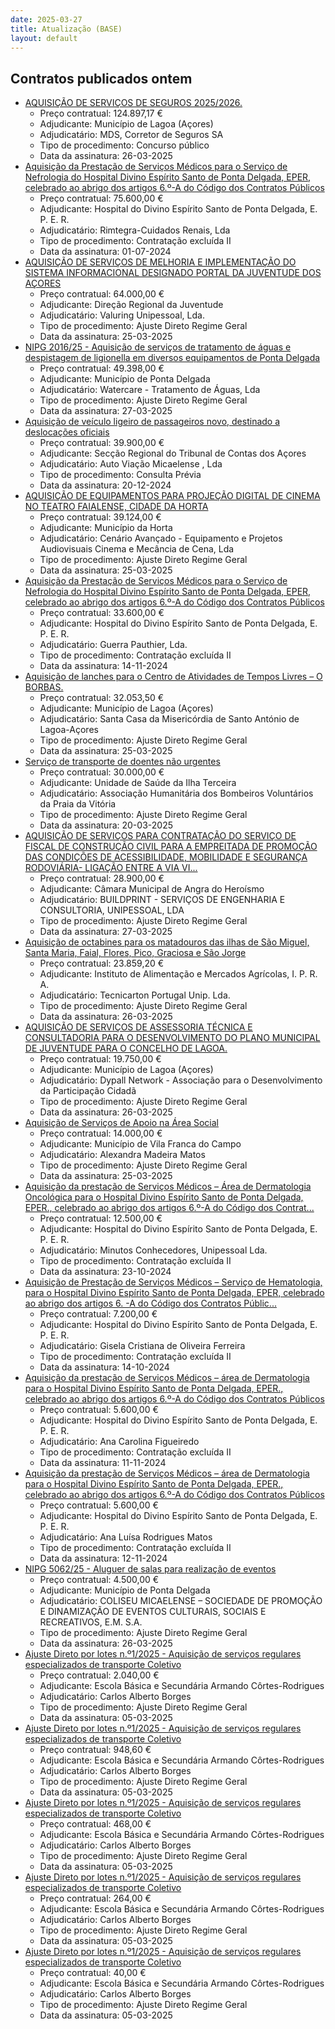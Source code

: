```yaml
---
date: 2025-03-27
title: Atualização (BASE)
layout: default
---
```

## Contratos publicados ontem

* [AQUISIÇÃO DE SERVIÇOS DE SEGUROS 2025/2026.](https://www.base.gov.pt/Base4/pt/detalhe/?type=contratos&id=11311182)
  * Preço contratual: 124.897,17 €
  * Adjudicante: Município de Lagoa (Açores)
  * Adjudicatário: MDS, Corretor de Seguros SA
  * Tipo de procedimento: Concurso público
  * Data da assinatura: 26-03-2025
* [Aquisição da Prestação de Serviços Médicos para o Serviço de Nefrologia do Hospital Divino Espírito Santo de Ponta Delgada, EPER, celebrado ao abrigo dos artigos 6.º-A do Código dos Contratos Públicos](https://www.base.gov.pt/Base4/pt/detalhe/?type=contratos&id=11311429)
  * Preço contratual: 75.600,00 €
  * Adjudicante: Hospital do Divino Espírito Santo de Ponta Delgada, E. P. E. R.
  * Adjudicatário: Rimtegra-Cuidados Renais, Lda
  * Tipo de procedimento: Contratação excluída II
  * Data da assinatura: 01-07-2024
* [AQUISIÇÃO DE SERVIÇOS DE MELHORIA E IMPLEMENTAÇÃO DO SISTEMA INFORMACIONAL DESIGNADO PORTAL DA JUVENTUDE DOS AÇORES](https://www.base.gov.pt/Base4/pt/detalhe/?type=contratos&id=11310806)
  * Preço contratual: 64.000,00 €
  * Adjudicante: Direção Regional da Juventude
  * Adjudicatário: Valuring Unipessoal, Lda.
  * Tipo de procedimento: Ajuste Direto Regime Geral
  * Data da assinatura: 25-03-2025
* [NIPG 2016/25 - Aquisição de serviços de tratamento de águas e despistagem de ligionella em diversos equipamentos de Ponta Delgada](https://www.base.gov.pt/Base4/pt/detalhe/?type=contratos&id=11311443)
  * Preço contratual: 49.398,00 €
  * Adjudicante: Município de Ponta Delgada
  * Adjudicatário: Watercare - Tratamento de Águas, Lda
  * Tipo de procedimento: Ajuste Direto Regime Geral
  * Data da assinatura: 27-03-2025
* [Aquisição de veículo ligeiro de passageiros novo, destinado a deslocações oficiais](https://www.base.gov.pt/Base4/pt/detalhe/?type=contratos&id=11312963)
  * Preço contratual: 39.900,00 €
  * Adjudicante: Secção Regional do Tribunal de Contas dos Açores
  * Adjudicatário: Auto Viação Micaelense , Lda
  * Tipo de procedimento: Consulta Prévia
  * Data da assinatura: 20-12-2024
* [AQUISIÇÃO DE EQUIPAMENTOS PARA PROJEÇÃO DIGITAL DE CINEMA NO TEATRO FAIALENSE, CIDADE DA HORTA](https://www.base.gov.pt/Base4/pt/detalhe/?type=contratos&id=11310593)
  * Preço contratual: 39.124,00 €
  * Adjudicante: Município da Horta
  * Adjudicatário: Cenário Avançado - Equipamento e Projetos Audiovisuais Cinema e Mecância de Cena, Lda
  * Tipo de procedimento: Ajuste Direto Regime Geral
  * Data da assinatura: 25-03-2025
* [Aquisição da Prestação de Serviços Médicos para o Serviço de Nefrologia do Hospital Divino Espírito Santo de Ponta Delgada, EPER, celebrado ao abrigo dos artigos 6.º-A
do Código dos Contratos Públicos](https://www.base.gov.pt/Base4/pt/detalhe/?type=contratos&id=11310805)
  * Preço contratual: 33.600,00 €
  * Adjudicante: Hospital do Divino Espírito Santo de Ponta Delgada, E. P. E. R.
  * Adjudicatário: Guerra Pauthier, Lda.
  * Tipo de procedimento: Contratação excluída II
  * Data da assinatura: 14-11-2024
* [Aquisição de lanches para o Centro de Atividades de Tempos Livres – O BORBAS.](https://www.base.gov.pt/Base4/pt/detalhe/?type=contratos&id=11312837)
  * Preço contratual: 32.053,50 €
  * Adjudicante: Município de Lagoa (Açores)
  * Adjudicatário: Santa Casa da Misericórdia de Santo António de Lagoa-Açores
  * Tipo de procedimento: Ajuste Direto Regime Geral
  * Data da assinatura: 25-03-2025
* [Serviço de transporte de doentes não urgentes](https://www.base.gov.pt/Base4/pt/detalhe/?type=contratos&id=11312730)
  * Preço contratual: 30.000,00 €
  * Adjudicante: Unidade de Saúde da Ilha Terceira
  * Adjudicatário: Associação Humanitária dos Bombeiros Voluntários da Praia da Vitória
  * Tipo de procedimento: Ajuste Direto Regime Geral
  * Data da assinatura: 20-03-2025
* [AQUISIÇÃO DE SERVIÇOS PARA CONTRATAÇÃO DO SERVIÇO DE FISCAL DE CONSTRUÇÃO CIVIL PARA A EMPREITADA DE PROMOÇÃO DAS CONDIÇÕES DE ACESSIBILIDADE, MOBILIDADE E SEGURANÇA RODOVIÁRIA- LIGAÇÃO ENTRE A VIA VI...](https://www.base.gov.pt/Base4/pt/detalhe/?type=contratos&id=11311363)
  * Preço contratual: 28.900,00 €
  * Adjudicante: Câmara Municipal de Angra do Heroísmo
  * Adjudicatário: BUILDPRINT - SERVIÇOS DE ENGENHARIA E CONSULTORIA, UNIPESSOAL, LDA
  * Tipo de procedimento: Ajuste Direto Regime Geral
  * Data da assinatura: 27-03-2025
* [Aquisição de octabines para os matadouros das ilhas de São Miguel, Santa Maria, Faial, Flores, Pico, Graciosa e São Jorge](https://www.base.gov.pt/Base4/pt/detalhe/?type=contratos&id=11311131)
  * Preço contratual: 23.859,20 €
  * Adjudicante: Instituto de Alimentação e Mercados Agrícolas, I. P. R. A.
  * Adjudicatário: Tecnicarton Portugal Unip. Lda.
  * Tipo de procedimento: Ajuste Direto Regime Geral
  * Data da assinatura: 26-03-2025
* [AQUISIÇÃO DE SERVIÇOS DE ASSESSORIA TÉCNICA E CONSULTADORIA PARA O DESENVOLVIMENTO DO PLANO MUNICIPAL DE JUVENTUDE PARA O CONCELHO DE LAGOA.](https://www.base.gov.pt/Base4/pt/detalhe/?type=contratos&id=11310617)
  * Preço contratual: 19.750,00 €
  * Adjudicante: Município de Lagoa (Açores)
  * Adjudicatário: Dypall Network - Associação para o Desenvolvimento da Participação Cidadã
  * Tipo de procedimento: Ajuste Direto Regime Geral
  * Data da assinatura: 26-03-2025
* [Aquisição de Serviços de Apoio na Área Social](https://www.base.gov.pt/Base4/pt/detalhe/?type=contratos&id=11311468)
  * Preço contratual: 14.000,00 €
  * Adjudicante: Município de Vila Franca do Campo
  * Adjudicatário: Alexandra Madeira Matos
  * Tipo de procedimento: Ajuste Direto Regime Geral
  * Data da assinatura: 25-03-2025
* [Aquisição da prestação de Serviços Médicos – Área de Dermatologia Oncológica para o Hospital Divino Espírito Santo de Ponta Delgada, EPER., celebrado ao abrigo dos 
artigos 6.º-A do Código dos Contrat...](https://www.base.gov.pt/Base4/pt/detalhe/?type=contratos&id=11311456)
  * Preço contratual: 12.500,00 €
  * Adjudicante: Hospital do Divino Espírito Santo de Ponta Delgada, E. P. E. R.
  * Adjudicatário: Minutos Conhecedores, Unipessoal Lda.
  * Tipo de procedimento: Contratação excluída II
  * Data da assinatura: 23-10-2024
* [Aquisição de Prestação de Serviços Médicos – Serviço de Hematologia, para o Hospital Divino Espírito Santo de Ponta Delgada, EPER, celebrado ao abrigo dos artigos 6. -A 
do Código dos Contratos Públic...](https://www.base.gov.pt/Base4/pt/detalhe/?type=contratos&id=11310961)
  * Preço contratual: 7.200,00 €
  * Adjudicante: Hospital do Divino Espírito Santo de Ponta Delgada, E. P. E. R.
  * Adjudicatário: Gisela Cristiana de Oliveira Ferreira
  * Tipo de procedimento: Contratação excluída II
  * Data da assinatura: 14-10-2024
* [Aquisição da prestação de Serviços Médicos – área de Dermatologia para o Hospital Divino Espírito Santo de Ponta Delgada, EPER., celebrado ao abrigo dos artigos 6.º-A 
do Código dos Contratos Públicos](https://www.base.gov.pt/Base4/pt/detalhe/?type=contratos&id=11311161)
  * Preço contratual: 5.600,00 €
  * Adjudicante: Hospital do Divino Espírito Santo de Ponta Delgada, E. P. E. R.
  * Adjudicatário: Ana Carolina Figueiredo
  * Tipo de procedimento: Contratação excluída II
  * Data da assinatura: 11-11-2024
* [Aquisição da prestação de Serviços Médicos – área de Dermatologia para o Hospital Divino Espírito Santo de Ponta Delgada, EPER., celebrado ao abrigo dos artigos 6.º-A 
do Código dos Contratos Públicos](https://www.base.gov.pt/Base4/pt/detalhe/?type=contratos&id=11311313)
  * Preço contratual: 5.600,00 €
  * Adjudicante: Hospital do Divino Espírito Santo de Ponta Delgada, E. P. E. R.
  * Adjudicatário: Ana Luísa Rodrigues Matos
  * Tipo de procedimento: Contratação excluída II
  * Data da assinatura: 12-11-2024
* [NIPG 5062/25 - Aluguer de salas para realização de eventos](https://www.base.gov.pt/Base4/pt/detalhe/?type=contratos&id=11311451)
  * Preço contratual: 4.500,00 €
  * Adjudicante: Município de Ponta Delgada
  * Adjudicatário: COLISEU MICAELENSE – SOCIEDADE DE PROMOÇÃO E DINAMIZAÇÃO DE EVENTOS CULTURAIS, SOCIAIS E RECREATIVOS, E.M. S.A.
  * Tipo de procedimento: Ajuste Direto Regime Geral
  * Data da assinatura: 26-03-2025
* [Ajuste Direto por lotes n.º1/2025 - Aquisição de serviços regulares especializados de transporte Coletivo](https://www.base.gov.pt/Base4/pt/detalhe/?type=contratos&id=11310615)
  * Preço contratual: 2.040,00 €
  * Adjudicante: Escola Básica e Secundária Armando Côrtes-Rodrigues
  * Adjudicatário: Carlos Alberto Borges
  * Tipo de procedimento: Ajuste Direto Regime Geral
  * Data da assinatura: 05-03-2025
* [Ajuste Direto por lotes n.º1/2025 - Aquisição de serviços regulares especializados de transporte Coletivo](https://www.base.gov.pt/Base4/pt/detalhe/?type=contratos&id=11310566)
  * Preço contratual: 948,60 €
  * Adjudicante: Escola Básica e Secundária Armando Côrtes-Rodrigues
  * Adjudicatário: Carlos Alberto Borges
  * Tipo de procedimento: Ajuste Direto Regime Geral
  * Data da assinatura: 05-03-2025
* [Ajuste Direto por lotes n.º1/2025 - Aquisição de serviços regulares especializados de transporte Coletivo](https://www.base.gov.pt/Base4/pt/detalhe/?type=contratos&id=11310585)
  * Preço contratual: 468,00 €
  * Adjudicante: Escola Básica e Secundária Armando Côrtes-Rodrigues
  * Adjudicatário: Carlos Alberto Borges
  * Tipo de procedimento: Ajuste Direto Regime Geral
  * Data da assinatura: 05-03-2025
* [Ajuste Direto por lotes n.º1/2025 - Aquisição de serviços regulares especializados de transporte Coletivo](https://www.base.gov.pt/Base4/pt/detalhe/?type=contratos&id=11310604)
  * Preço contratual: 264,00 €
  * Adjudicante: Escola Básica e Secundária Armando Côrtes-Rodrigues
  * Adjudicatário: Carlos Alberto Borges
  * Tipo de procedimento: Ajuste Direto Regime Geral
  * Data da assinatura: 05-03-2025
* [Ajuste Direto por lotes n.º1/2025 - Aquisição de serviços regulares especializados de transporte Coletivo](https://www.base.gov.pt/Base4/pt/detalhe/?type=contratos&id=11310634)
  * Preço contratual: 40,00 €
  * Adjudicante: Escola Básica e Secundária Armando Côrtes-Rodrigues
  * Adjudicatário: Carlos Alberto Borges
  * Tipo de procedimento: Ajuste Direto Regime Geral
  * Data da assinatura: 05-03-2025

